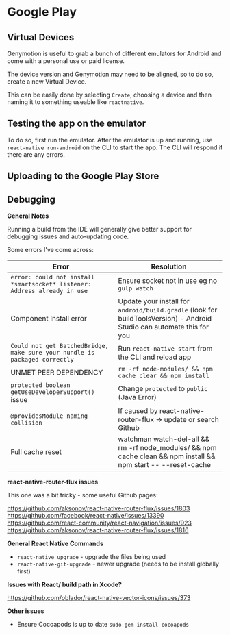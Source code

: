 # Google Play

## Virtual Devices 

Genymotion is useful to grab a bunch of different emulators for Android and come with a personal use or paid license. 

The device version and Genymotion may need to be aligned, so to do so, create a new Virtual Device.

This can be easily done by selecting `Create`, choosing a device and then naming it to something useable like `reactnative`.

## Testing the app on the emulator

To do so, first run the emulator. After the emulator is up and running, use `react-native run-android` on the CLI to start the app. The CLI will respond if there are any errors.

## Uploading to the Google Play Store

## Debugging 

**General Notes**

Running a build from the IDE will generally give better support for debugging issues and auto-updating code.

Some errors I've come across:

| Error							| Resolution								|
| ---							| ---										|
| `error: could not install *smartsocket* listener: Address already in use` | Ensure socket not in use eg no `gulp watch` |
| Component Install error		| Update your install for `android/build.gradle` (look for buildToolsVersion) - Android Studio can automate this for you |
| `Could not get BatchedBridge, make sure your nundle is packaged correctly` | Run `react-native start` from the CLI and reload app |
| UNMET PEER DEPENDENCY			| `rm -rf node-modules/ && npm cache clear && npm install` |
| `protected boolean getUseDeveloperSupport()` issue 	| Change `protected` to `public` (Java Error) |
| `@providesModule naming collision` | If caused by react-native-router-flux -> update or search Github |
| Full cache reset | watchman watch-del-all && rm -rf node_modules/ && npm cache clean && npm install && npm start -- --reset-cache |

**react-native-router-flux issues**

This one was a bit tricky - some useful Github pages:

https://github.com/aksonov/react-native-router-flux/issues/1803
https://github.com/facebook/react-native/issues/13390
https://github.com/react-community/react-navigation/issues/923
https://github.com/aksonov/react-native-router-flux/issues/1816

**General React Native Commands**

- `react-native upgrade` - upgrade the files being used 
- `react-native-git-upgrade` - newer upgrade (needs to be install globally first)

**Issues with React/ build path in Xcode?**

https://github.com/oblador/react-native-vector-icons/issues/373

**Other issues**

- Ensure Cocoapods is up to date `sudo gem install cocoapods`